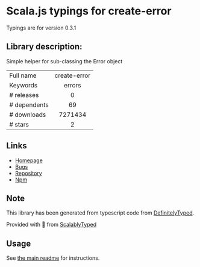 
# Scala.js typings for create-error

Typings are for version 0.3.1

## Library description:
Simple helper for sub-classing the Error object

|                    |                 |
| ------------------ | :-------------: |
| Full name          | create-error |
| Keywords           | errors |
| # releases         | 0 |
| # dependents       | 69 |
| # downloads        | 7271434 |
| # stars            | 2 |

## Links
- [Homepage](https://github.com/tgriesser/create-error#readme)
- [Bugs](https://github.com/tgriesser/create-error/issues)
- [Repository](https://github.com/tgriesser/create-error)
- [Npm](https://www.npmjs.com/package/create-error)
    


## Note
This library has been generated from typescript code from [DefinitelyTyped](https://definitelytyped.org).

Provided with :purple_heart: from [ScalablyTyped](https://github.com/oyvindberg/ScalablyTyped)

## Usage
See [the main readme](../../readme.md) for instructions.


